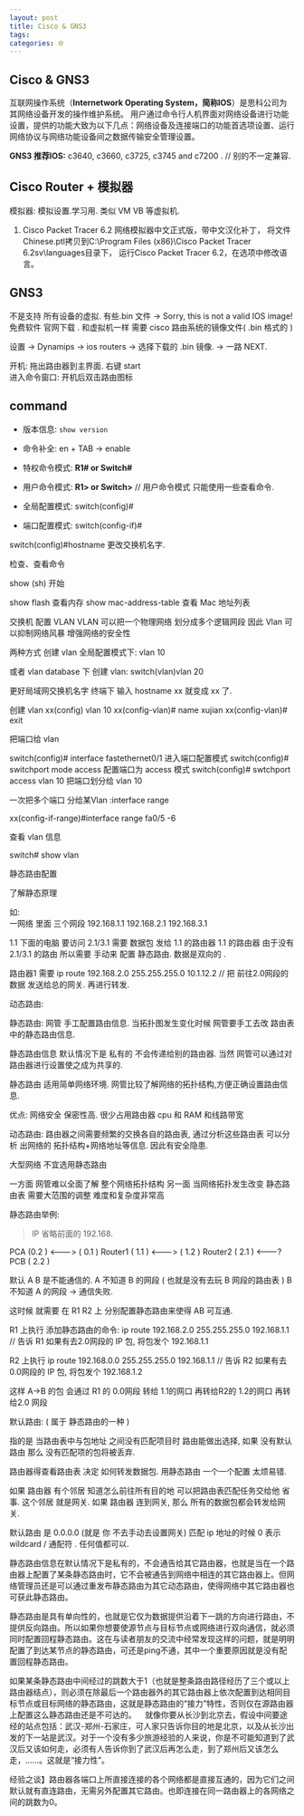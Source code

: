 ```yaml
---
layout: post
title: Cisco & GNS3
tags: 
categories: 🌐
---
```


## Cisco & GNS3 


互联网操作系统（**Internetwork Operating System，简称IOS**）是思科公司为其网络设备开发的操作维护系统。
用户通过命令行人机界面对网络设备进行功能设置，提供的功能大致为以下几点：网络设备及连接端口的功能首选项设置、运行网络协议与网络功能设备间之数据传输安全管理设置。


**GNS3 推荐IOS:**   c3640, c3660, c3725, c3745 and c7200 .            // 别的不一定兼容.  

## Cisco Router + 模拟器

模拟器:  模拟设置.学习用. 类似 VM VB 等虚拟机.

1. Cisco Packet Tracer 6.2 网络模拟器中文正式版，带中文汉化补丁，
	将文件Chinese.ptl拷贝到C:\Program Files (x86)\Cisco Packet Tracer 6.2sv\languages目录下，
	运行Cisco Packet Tracer 6.2，在选项中修改语言。


## GNS3  
不是支持 所有设备的虚拟.  有些.bin 文件  →  Sorry, this is not a valid IOS image!
免费软件 官网下载 .  和虚拟机一样 需要 cisco 路由系统的镜像文件( .bin 格式的 )

设置 → Dynamips → ios routers →  选择下载的 .bin 镜像. → 一路 NEXT. 

开机: 拖出路由器到主界面.  右键 start  
进入命令窗口: 开机后双击路由图标


## command

- 版本信息:  `show version`  
- 命令补全: en + TAB → enable

- 特权命令模式: **R1# or Switch\#**

- 用户命令模式: **R1\> or Switch\>**
	// 用户命令模式 只能使用一些查看命令.

- 全局配置模式:  switch(config)\#
- 端口配置模式:  switch(config-if)# 




switch(config)#hostname 
更改交换机名字.



检查、查看命令

show (sh) 开始


show flash 查看内存
show mac-address-table  查看 Mac 地址列表






交换机 配置 VLAN 
VLAN 可以把一个物理网络 划分成多个逻辑网段
因此 Vlan 可以抑制网络风暴 增强网络的安全性


两种方式 创建 vlan
全局配置模式下: vlan 10

或者 vlan database 下 创建 vlan:
switch(vlan)vlan 20


更好局域网交换机名字
终端下 输入 hostname xx  就变成 xx 了.

创建 vlan
xx(config) vlan 10
xx(config-vlan)# name xujian
xx(config-vlan)# exit


把端口给 vlan

switch(config)# interface fastethernet0/1  进入端口配置模式
switch(config)# switchport mode access 配置端口为 access 模式
switch(config)# swtchport access vlan 10 把端口划分给 vlan 10

一次把多个端口 分给某Vlan :interface range

xx(config-if-range)#interface range fa0/5 -6


查看 vlan 信息 

switch# show vlan




静态路由配置

了解静态原理



如:  
一网络  里面 三个网段
192.168.1.1
192.168.2.1
192.168.3.1

1.1 下面的电脑 要访问  2.1/3.1 
需要 数据包 发给 1.1 的路由器 
1.1 的路由器  由于没有 2.1/3.1 的路由
所以需要 手动来 配置  静态路由.
数据是双向的  .

路由器1 需要
ip route 192.168.2.0 255.255.255.0 10.1.12.2 
// 把 前往2.0网段的数据 发送给总的网关. 再进行转发.



动态路由:





静态路由:
网管 手工配置路由信息.
当拓扑图发生变化时候  网管要手工去改 路由表中的静态路由信息.

静态路由信息 默认情况下是 私有的 不会传递给别的路由器.
当然 网管可以通过对路由器进行设置使之成为共享的.


静态路由 适用简单网络环境. 网管比较了解网络的拓扑结构,方便正确设置路由信息.




 优点: 网络安全 保密性高. 很少占用路由器 cpu 和 RAM 和线路带宽










动态路由: 
路由器之间需要频繁的交换各自的路由表,
通过分析这些路由表 可以分析 出网络的 拓扑结构+网络地址等信息. 因此有安全隐患.	





大型网络  不宜选用静态路由 

一方面 网管难以全面了解 整个网络拓扑结构
另一面 当网络拓扑发生改变 静态路由表 需要大范围的调整 难度和复杂度非常高




静态路由举例:
> IP 省略前面的 192.168.

PCA (0.2 ) \<---\> ( 0.1 ) Router1 ( 1.1 )  \<---\> ( 1.2 ) Router2 ( 2.1 ) \<---? PCB ( 2.2 )


默认 A B 是不能通信的.
A 不知道 B 的网段 ( 也就是没有去玩 B 网段的路由表 ) 
B 不知道 A 的网段
→ 通信失败.

这时候 就需要 在
R1 R2 上 分别配置静态路由来使得 AB 可互通.

R1 上执行 添加静态路由的命令:
ip route 192.168.2.0 255.255.255.0 192.168.1.1 
// 告诉 R1 如果有去2.0网段的 IP 包, 将包发个 192.168.1.1

R2 上执行 
ip route 192.168.0.0 255.255.255.0 192.168.1.1
// 告诉 R2 如果有去0.0网段的 IP 包, 将包发个 192.168.1.2


这样 A→B 的包  会通过 R1 的 0.0网段 转给 1.1的网口 再转给R2的 1.2的网口 再转给2.0 网段



默认路由: ( 属于 静态路由的一种 )

指的是 当路由表中与包地址 之间没有匹配项目时 路由能做出选择,
如果 没有默认路由 那么 没有匹配项的包将被丢弃.




路由器得查看路由表 决定 如何转发数据包.
用静态路由 一个一个配置 太烦易错.






如果 路由器 有个邻居 知道怎么前往所有目的地 可以把路由表匹配任务交给他 省事.
这个邻居 就是网关. 
如果 路由器 连到网关, 那么 所有的数据包都会转发给网关.


默认路由 是 0.0.0.0 (就是 你 不去手动去设置网关)
匹配 ip 地址的时候 0 表示 wildcard / 通配符 . 任何值都可以.











静态路由信息在默认情况下是私有的，不会通告给其它路由器，也就是当在一个路由器上配置了某条静态路由时，它不会被通告到网络中相连的其它路由器上。但网络管理员还是可以通过重发布静态路由为其它动态路由，使得网络中其它路由器也可获此静态路由。


静态路由是具有单向性的，也就是它仅为数据提供沿着下一跳的方向进行路由，不提供反向路由。所以如果你想要使源节点与目标节点或网络进行双向通信，就必须同时配置回程静态路由。这在与读者朋友的交流中经常发现这样的问题，就是明明配置了到达某节点的静态路由，可还是ping不通，其中一个重要原因就是没有配置回程静态路由。


如果某条静态路由中间经过的跳数大于1（也就是整条路由路径经历了三个或以上路由器结点），则必须在除最后一个路由器外的其它路由器上依次配置到达相同目标节点或目标网络的静态路由，这就是静态路由的“接力”特性，否则仅在源路由器上配置这么静态路由还是不可达的。
   就像你要从长沙到北京去，假设中间要途经的站点包括：武汉-郑州-石家庄，可人家只告诉你目的地是北京，以及从长沙出发的下一站是武汉。对于一个没有多少旅游经验的人来说，你是不可能知道到了武汉后又该如何走，必须有人告诉你到了武汉后再怎么走，到了郑州后又该怎么走，……。这就是“接力性”。


经验之谈】路由器各端口上所直接连接的各个网络都是直接互通的，因为它们之间默认就有直连路由，无需另外配置其它路由。也即连接在同一路由器上的各网络之间的跳数为0。














































































































































































































